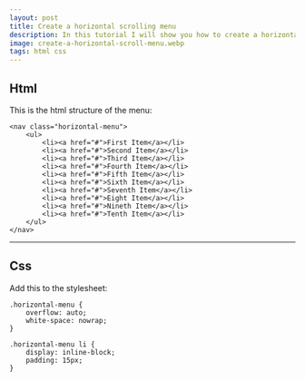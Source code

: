```yaml
---
layout: post
title: Create a horizontal scrolling menu
description: In this tutorial I will show you how to create a horizontal scrolling navigation menu on mobile.
image: create-a-horizontal-scroll-menu.webp
tags: html css
---
```


## Html

This is the html structure of the menu:

```other
<nav class="horizontal-menu">
    <ul>
        <li><a href="#">First Item</a></li>
        <li><a href="#">Second Item</a></li>
        <li><a href="#">Third Item</a></li>
        <li><a href="#">Fourth Item</a></li>
        <li><a href="#">Fifth Item</a></li>
        <li><a href="#">Sixth Item</a></li>
        <li><a href="#">Seventh Item</a></li>
        <li><a href="#">Eight Item</a></li>
        <li><a href="#">Nineth Item</a></li>
        <li><a href="#">Tenth Item</a></li>
    </ul>
</nav>
```

---

## Css

Add this to the stylesheet:

```other
.horizontal-menu {
    overflow: auto;
    white-space: nowrap;
}

.horizontal-menu li {
    display: inline-block;
    padding: 15px;
}
```
